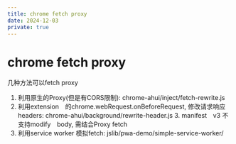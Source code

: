 ```yaml
---
title: chrome fetch proxy
date: 2024-12-03
private: true
---
```

# chrome fetch proxy
几种方法可以fetch proxy
1. 利用原生的Proxy(但是有CORS限制): chrome-ahui/inject/fetch-rewrite.js
2. 利用extension　的chrome.webRequest.onBeforeRequest, 修改请求响应headers: chrome-ahui/background/rewrite-header.js
    3. manifest　v3 不支持modify　body, 需结合Proxy fetch
3. 利用service worker 模拟fetch: jslib/pwa-demo/simple-service-worker/